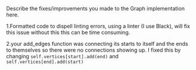Describe the fixes/improvements you made to the Graph implementation here.

1.Formatted code to dispell linting errors, using a linter (I use Black), will fix this issue without this this can be time consuming.

2.your add_edges function was connecting its starts to itself and the ends to themselves so there were no connections showing up. I fixed this by changing `self.vertices[start].add(end)` and `self.vertices[end].add(start)` 